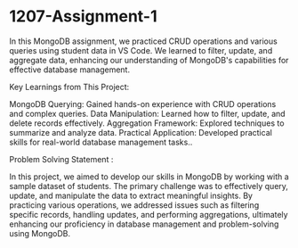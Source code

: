# 1207-Assignment-1
 In this MongoDB assignment, we practiced CRUD operations and various queries using student data in VS Code. We learned to filter, update, and aggregate data, enhancing our understanding of MongoDB's capabilities for effective database management.
 
Key Learnings from This Project:

MongoDB Querying: Gained hands-on experience with CRUD operations and complex queries.
Data Manipulation: Learned how to filter, update, and delete records effectively.
Aggregation Framework: Explored techniques to summarize and analyze data.
Practical Application: Developed practical skills for real-world database management tasks..

Problem Solving Statement :

In this project, we aimed to develop our skills in MongoDB by working with a sample dataset of students. The primary challenge was to effectively query, update, and manipulate the data to extract meaningful insights. By practicing various operations, we addressed issues such as filtering specific records, handling updates, and performing aggregations, ultimately enhancing our proficiency in database management and problem-solving using MongoDB.





 
